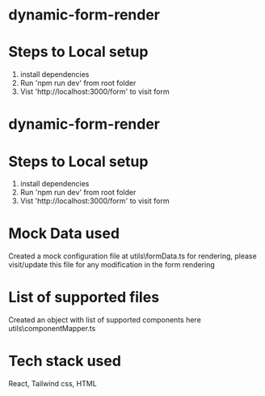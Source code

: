 # dynamic-form-render

# Steps to Local setup
1. install dependencies 
2. Run 'npm run dev' from root folder
3. Vist 'http://localhost:3000/form' to visit form
# dynamic-form-render

# Steps to Local setup
1. install dependencies 
2. Run 'npm run dev' from root folder
3. Vist 'http://localhost:3000/form' to visit form

# Mock Data used
Created a mock configuration file at utils\formData.ts for rendering, please visit/update this file for any modification in the form rendering

# List of supported files
Created an object with list of supported components here utils\componentMapper.ts

# Tech stack used
React, Tailwind css, HTML













